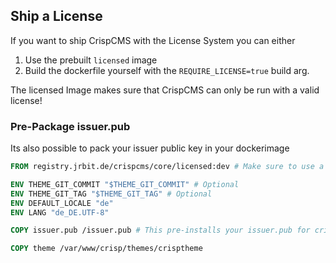 ## Ship a License

If you want to ship CrispCMS with the License System you can either

1. Use the prebuilt `licensed` image
2. Build the dockerfile yourself with the `REQUIRE_LICENSE=true` build arg.


The licensed Image makes sure that CrispCMS can only be run with a valid license!


### Pre-Package issuer.pub

Its also possible to pack your issuer public key in your dockerimage

```Dockerfile
FROM registry.jrbit.de/crispcms/core/licensed:dev # Make sure to use a licensed Image!

ENV THEME_GIT_COMMIT "$THEME_GIT_COMMIT" # Optional
ENV THEME_GIT_TAG "$THEME_GIT_TAG" # Optional
ENV DEFAULT_LOCALE "de"
ENV LANG "de_DE.UTF-8"

COPY issuer.pub /issuer.pub # This pre-installs your issuer.pub for crisp!

COPY theme /var/www/crisp/themes/crisptheme
```